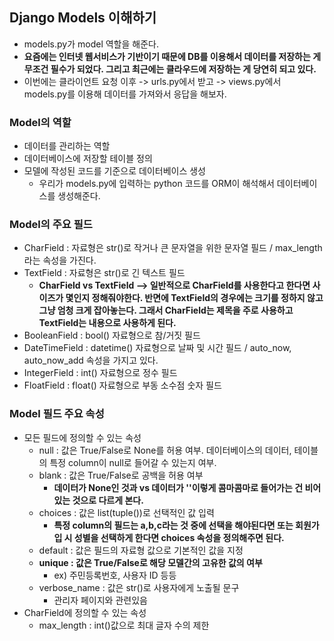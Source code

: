 ## Django Models 이해하기
- models.py가 model 역할을 해준다.
- **요즘에는 인터넷 웹서비스가 기반이기 때문에 DB를 이용해서 데이터를 저장하는 게 무조건 필수가 되었다. 그리고 최근에는 클라우드에 저장하는 게 당연히 되고 있다.**
- 이번에는 클라이언트 요청 이후 -> urls.py에서 받고 -> views.py에서 models.py를 이용해 데이터를 가져와서 응답을 해보자.


### Model의 역할
- 데이터를 관리하는 역할
- 데이터베이스에 저장할 테이블 정의
- 모델에 작성된 코드를 기준으로 데이터베이스 생성
  - 우리가 models.py에 입력하는 python 코드를 ORM이 해석해서 데이터베이스를 생성해준다.


### Model의 주요 필드
- CharField : 자료형은 str()로 작거나 큰 문자열을 위한 문자열 필드 / max_length라는 속성을 가진다.
- TextField : 자료형은 str()로 긴 텍스트 필드 
  - **CharField vs TextField --> 일반적으로 CharField를 사용한다고 한다면 사이즈가 몇인지 정해줘야한다. 반면에 TextField의 경우에는 크기를 정하지 않고 그냥 엄청 크게 잡아놓는다. 그래서 CharField는 제목을 주로 사용하고 TextField는 내용으로 사용하게 된다.**
- BooleanField : bool() 자료형으로 참/거짓 필드 
- DateTimeField : datetime() 자료형으로 날짜 및 시간 필드 / auto_now, auto_now_add 속성을 가지고 있다.
- IntegerField : int() 자료형으로 정수 필드
- FloatField : float() 자료형으로 부동 소수점 숫자 필드 


### Model 필드 주요 속성
- 모든 필드에 정의할 수 있는 속성
  - null : 값은 True/False로 None를 허용 여부. 데이터베이스의 데이터, 테이블의 특정 column이 null로 들어갈 수 있는지 여부.
  - blank : 값은 True/False로 공백을 허용 여부
    - **데이터가 None인 것과 vs 데이터가 ''이렇게 콤마콤마로 들어가는 건 비어있는 것으로 다르게 본다.** 
  - choices : 값은 list(tuple())로 선택적인 값 입력
    - **특정 column의 필드는 a,b,c라는 것 중에 선택을 해야된다면 또는 회원가입 시 성별을 선택하게 한다면 choices 속성을 정의해주면 된다.**
  - default : 값은 필드의 자료형 값으로 기본적인 값을 지정
  - **unique : 값은 True/False로 해당 모델간의 고유한 값의 여부**
    - ex) 주민등록번호, 사용자 ID 등등
  - verbose_name : 값은 str()로 사용자에게 노출될 문구
    - 관리자 페이지와 관련있음
- CharField에 정의할 수 있는 속성
  - max_length : int()값으로 최대 글자 수의 제한 
